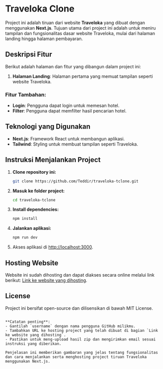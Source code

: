 # Traveloka Clone

Project ini adalah tiruan dari website **Traveloka** yang dibuat dengan menggunakan **Next.js**. Tujuan utama dari project ini adalah untuk meniru tampilan dan fungsionalitas dasar website Traveloka, mulai dari halaman landing hingga halaman pembayaran.

## Deskripsi Fitur

Berikut adalah halaman dan fitur yang dibangun dalam project ini:
1. **Halaman Landing**: Halaman pertama yang memuat tampilan seperti website Traveloka.
<!-- 2. **Tampilan Hasil Pencarian Hotel**: Setelah menekan tombol "Search Hotels", aplikasi akan menampilkan 3 data hotel yang berbeda. Data hotel ini bersifat statis.
3. **Tampilan Detail Informasi Hotel**: Menampilkan detail informasi hotel dengan animasi dan filter yang menyerupai Traveloka.
4. **Tampilan Form Booking**: Form untuk melakukan pemesanan hotel.
5. **Tampilan Review Booking**: Menampilkan review pemesanan yang dilakukan oleh pengguna.
6. **Tampilan Pembayaran**: Halaman untuk melakukan pembayaran yang meniru fungsionalitas di Traveloka. -->

### Fitur Tambahan:
- **Login**: Pengguna dapat login untuk memesan hotel.
- **Filter**: Pengguna dapat memfilter hasil pencarian hotel.

## Teknologi yang Digunakan
- **Next.js**: Framework React untuk membangun aplikasi.
- **Tailwind**: Styling untuk membuat tampilan seperti Traveloka.

## Instruksi Menjalankan Project
1. **Clone repository ini:**
   ```bash
   git clone https://github.com/Teddir/traveloka-tclone.git
   ```

2. **Masuk ke folder project:**
   ```bash
   cd traveloka-tclone
   ```

3. **Install dependencies:**
   ```bash
   npm install
   ```

4. **Jalankan aplikasi:**
   ```bash
   npm run dev
   ```

5. Akses aplikasi di [http://localhost:3000](http://localhost:3000).

## Hosting Website
Website ini sudah dihosting dan dapat diakses secara online melalui link berikut: [Link ke website yang dihosting](https://traveloka-tclone.vercel.app).

## License
Project ini bersifat open-source dan dilisensikan di bawah MIT License.
```

**Catatan penting**:
- Gantilah `username` dengan nama pengguna GitHub milikmu.
- Tambahkan URL ke hosting project yang telah dibuat di bagian `Link ke website yang dihosting`.
- Pastikan untuk meng-upload hasil zip dan mengirimkan email sesuai instruksi yang diberikan.

Penjelasan ini memberikan gambaran yang jelas tentang fungsionalitas dan cara menjalankan serta menghosting project tiruan Traveloka menggunakan Next.js.